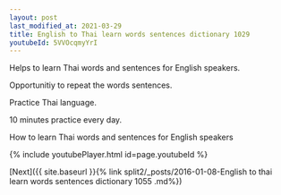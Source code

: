 ```yaml
---
layout: post
last_modified_at: 2021-03-29
title: English to Thai learn words sentences dictionary 1029 
youtubeId: 5VVOcqmyYrI
---
```

 
 
Helps to learn Thai words and sentences for English speakers.

Opportunitiy to repeat the words sentences. 

Practice Thai language. 
 
10 minutes practice every day. 
 
How to learn Thai words and sentences for English speakers 
 
{% include youtubePlayer.html id=page.youtubeId %}
 
 
[Next]({{ site.baseurl }}{% link  split2/_posts/2016-01-08-English to thai learn words sentences dictionary 1055 .md%})
 
